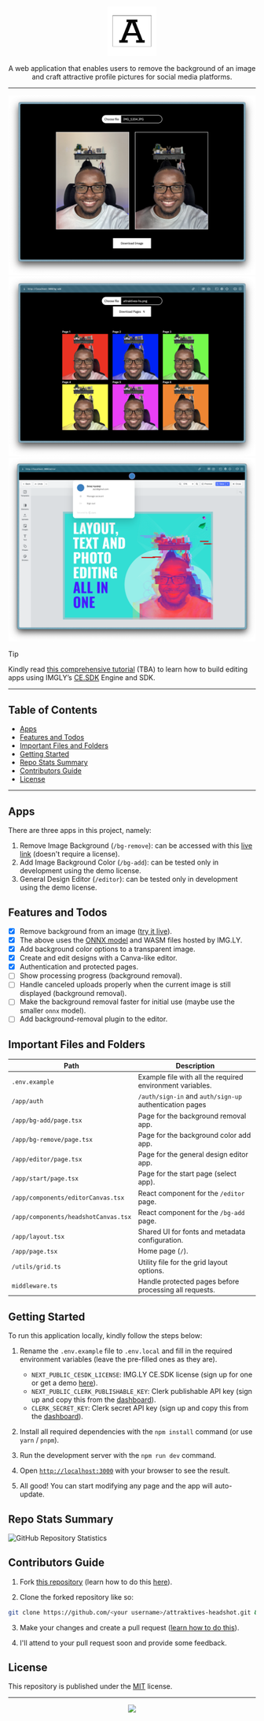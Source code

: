 <div align="center">

<img src="./public/ahs.svg" width="100" height="100" />

A web application that enables users to remove the background of an image and craft attractive profile pictures for social media platforms.

---

[![](./public/demo-1.png)](https://attraktives-hs.vercel.app/start)
[![](./public/demo-2.png)](https://attraktives-hs.vercel.app/start)
[![](./public/demo-3.png)](https://attraktives-hs.vercel.app/start)

</div>

> [!TIP]
>
> Kindly read [this comprehensive tutorial](#) (TBA) to learn how to build editing apps using IMGLY’s [CE.SDK](https://img.ly/docs/cesdk?utm_source=https://bolajiayodeji.com) Engine and SDK.

---

## Table of Contents

* [Apps](#apps)
* [Features and Todos](#features-and-todos)
* [Important Files and Folders](#important-files-and-folders)
* [Getting Started](#getting-started)
* [Repo Stats Summary](#repo-stats-summary)
* [Contributors Guide](#contributors-guide)
* [License](#license)

---

## Apps

There are three apps in this project, namely:
1. Remove Image Background (`/bg-remove`): can be accessed with this [live link](https://attraktives-hs.vercel.app/bg-remove) (doesn't require a license).
2. Add Image Background Color (`/bg-add`): can be tested only in development using the demo license.
3. General Design Editor (`/editor`): can be tested only in development using the demo license.

## Features and Todos
 
* [x] Remove background from an image ([try it live](https://attraktives-hs.vercel.app/bg-remove)).
* [x] The above uses the [ONNX model](https://onnx.ai) and WASM files hosted by IMG.LY.
* [x] Add background color options to a transparent image.
* [x] Create and edit designs with a Canva-like editor.
* [x] Authentication and protected pages.
* [ ] Show processing progress (background removal).
* [ ] Handle canceled uploads properly when the current image is still displayed (background removal).
* [ ] Make the background removal faster for initial use (maybe use the smaller `onnx` model).
* [ ] Add background-removal plugin to the editor.

## Important Files and Folders

| **Path**                           | **Description**                                 |
| ---------------------------------- | ----------------------------------------------- |
| `.env.example`                     | Example file with all the required environment variables.  | 
| `/app/auth`                        | `/auth/sign-in` and `auth/sign-up` authentication pages    |
| `/app/bg-add/page.tsx`             | Page for the background removal app.            |
| `/app/bg-remove/page.tsx`          | Page for the background color add app.          |
| `/app/editor/page.tsx`             | Page for the general design editor app.         |
| `/app/start/page.tsx`              | Page for the start page (select app).           |
| `/app/components/editorCanvas.tsx` | React component for the `/editor` page.         |
| `/app/components/headshotCanvas.tsx` | React component for the `/bg-add` page.       |
| `/app/layout.tsx`                  | Shared UI for fonts and metadata configuration. |
| `/app/page.tsx`                    | Home page (`/`).                                |
| `/utils/grid.ts`                   | Utility file for the grid layout options.       |
| `middleware.ts`                    | Handle protected pages before processing all requests.     |

## Getting Started

To run this application locally, kindly follow the steps below:

1. Rename the `.env.example` file to `.env.local` and fill in the required environment variables (leave the pre-filled ones as they are).
    * `NEXT_PUBLIC_CESDK_LICENSE`: IMG.LY CE.SDK license (sign up for one or get a demo [here](https://img.ly/docs/cesdk/engine/quickstart)).
    * `NEXT_PUBLIC_CLERK_PUBLISHABLE_KEY`: Clerk publishable API key (sign up and copy this from the [dashboard](https://dashboard.clerk.com)).
    * `CLERK_SECRET_KEY`: Clerk secret API key (sign up and copy this from the [dashboard](https://dashboard.clerk.com)).

3. Install all required dependencies with the `npm install` command (or use `yarn` / `pnpm`).

4. Run the development server with the `npm run dev` command.

5. Open [`http://localhost:3000`](http://localhost:3000) with your browser to see the result.

6. All good! You can start modifying any page and the app will auto-update.

## Repo Stats Summary

![GitHub Repository Statistics](https://repobeats.axiom.co/api/embed/71444e09ae3b50f07bda15bd645f7f5fc4e1c647.svg)

## Contributors Guide

1. Fork [this repository](https://github.com/BolajiAyodeji/attraktives-headshot) (learn how to do this [here](https://help.github.com/articles/fork-a-repo)).

2. Clone the forked repository like so:

```bash
git clone https://github.com/<your username>/attraktives-headshot.git && cd attraktives-headshot
```

3. Make your changes and create a pull request ([learn how to do this](https://docs.github.com/en/github/collaborating-with-issues-and-pull-requests/creating-a-pull-request)).

4. I'll attend to your pull request soon and provide some feedback.

## License

This repository is published under the [MIT](LICENSE) license.

---

<div align="center">
<a href="https://bolajiayodeji.com" target="_blank" rel="noopener noreferrer"><img src="https://bolajiayodeji.com/favicon.png" width="30" /></a>
</div>

